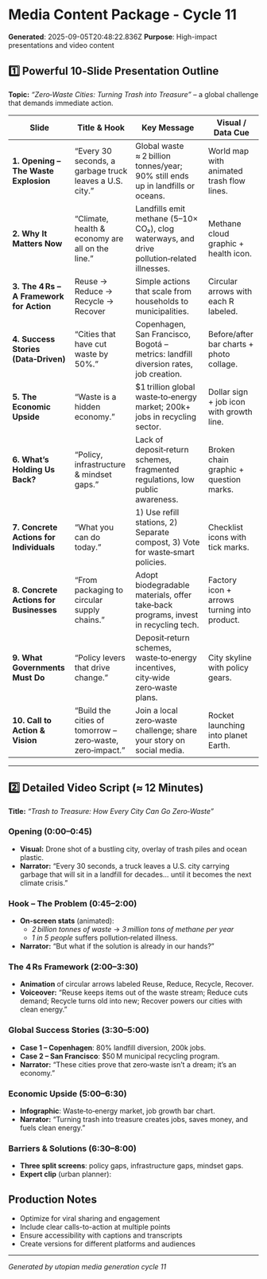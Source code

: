 # Media Content Package - Cycle 11

**Generated**: 2025-09-05T20:48:22.836Z
**Purpose**: High-impact presentations and video content

## 1️⃣ Powerful 10‑Slide Presentation Outline  
**Topic:** *“Zero‑Waste Cities: Turning Trash into Treasure”* – a global challenge that demands immediate action.

| Slide | Title & Hook | Key Message | Visual / Data Cue |
|-------|--------------|-------------|-------------------|
| **1. Opening – The Waste Explosion** | “Every 30 seconds, a garbage truck leaves a U.S. city.” | Global waste ≈ 2 billion tonnes/year; 90% still ends up in landfills or oceans. | World map with animated trash flow lines. |
| **2. Why It Matters Now** | “Climate, health & economy are all on the line.” | Landfills emit methane (5–10× CO₂), clog waterways, and drive pollution‑related illnesses. | Methane cloud graphic + health icon. |
| **3. The 4 Rs – A Framework for Action** | Reuse → Reduce → Recycle → Recover | Simple actions that scale from households to municipalities. | Circular arrows with each R labeled. |
| **4. Success Stories (Data‑Driven)** | “Cities that have cut waste by 50%.” | Copenhagen, San Francisco, Bogotá – metrics: landfill diversion rates, job creation. | Before/after bar charts + photo collage. |
| **5. The Economic Upside** | “Waste is a hidden economy.” | $1 trillion global waste‑to‑energy market; 200k+ jobs in recycling sector. | Dollar sign + job icon with growth line. |
| **6. What’s Holding Us Back?** | “Policy, infrastructure & mindset gaps.” | Lack of deposit‑return schemes, fragmented regulations, low public awareness. | Broken chain graphic + question marks. |
| **7. Concrete Actions for Individuals** | “What you can do today.” | 1) Use refill stations, 2) Separate compost, 3) Vote for waste‑smart policies. | Checklist icons with tick marks. |
| **8. Concrete Actions for Businesses** | “From packaging to circular supply chains.” | Adopt biodegradable materials, offer take‑back programs, invest in recycling tech. | Factory icon + arrows turning into product. |
| **9. What Governments Must Do** | “Policy levers that drive change.” | Deposit‑return schemes, waste‑to‑energy incentives, city‑wide zero‑waste plans. | City skyline with policy gears. |
| **10. Call to Action & Vision** | “Build the cities of tomorrow – zero‑waste, zero‑impact.” | Join a local zero‑waste challenge; share your story on social media. | Rocket launching into planet Earth. |

---

## 2️⃣ Detailed Video Script (≈ 12 Minutes)  
**Title:** *“Trash to Treasure: How Every City Can Go Zero‑Waste”*  

### Opening (0:00–0:45)
- **Visual:** Drone shot of a bustling city, overlay of trash piles and ocean plastic.
- **Narrator:** “Every 30 seconds, a truck leaves a U.S. city carrying garbage that will sit in a landfill for decades… until it becomes the next climate crisis.”

### Hook – The Problem (0:45–2:00)
- **On‑screen stats** (animated):  
  - *2 billion tonnes of waste* → *3 million tons of methane per year*  
  - *1 in 5 people* suffers pollution‑related illness.
- **Narrator:** “But what if the solution is already in our hands?”

### The 4 Rs Framework (2:00–3:30)
- **Animation** of circular arrows labeled Reuse, Reduce, Recycle, Recover.  
- **Voiceover:** “Reuse keeps items out of the waste stream; Reduce cuts demand; Recycle turns old into new; Recover powers our cities with clean energy.”

### Global Success Stories (3:30–5:00)
- **Case 1 – Copenhagen**: 80% landfill diversion, 200k jobs.  
- **Case 2 – San Francisco**: $50 M municipal recycling program.  
- **Narrator:** “These cities prove that zero‑waste isn’t a dream; it’s an economy.”

### Economic Upside (5:00–6:30)
- **Infographic**: Waste‑to‑energy market, job growth bar chart.  
- **Narrator:** “Turning trash into treasure creates jobs, saves money, and fuels clean energy.”

### Barriers & Solutions (6:30–8:00)
- **Three split screens**: policy gaps, infrastructure gaps, mindset gaps.  
- **Expert clip** (urban planner):

## Production Notes
- Optimize for viral sharing and engagement
- Include clear calls-to-action at multiple points
- Ensure accessibility with captions and transcripts
- Create versions for different platforms and audiences

---
*Generated by utopian media generation cycle 11*
